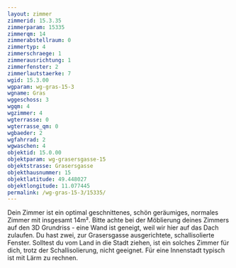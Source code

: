 ```yaml
---
layout: zimmer
zimmerid: 15.3.35
zimmerparam: 15335
zimmerqm: 14
zimmerabstellraum: 0
zimmertyp: 4
zimmerschraege: 1
zimmerausrichtung: 1
zimmerfenster: 2
zimmerlautstaerke: 7
wgid: 15.3.00
wgparam: wg-gras-15-3
wgname: Gras
wggeschoss: 3
wgqm: 4
wgzimmer: 4
wgterrasse: 0
wgterrasse_qm: 0
wgbaeder: 2
wgfahrrad: 2
wgwaschen: 4
objektid: 15.0.00
objektparam: wg-grasersgasse-15
objektstrasse: Grasersgasse
objekthausnummer: 15
objektlatitude: 49.448027
objektlongitude: 11.077445
permalink: /wg-gras-15-3/15335/
---
```

Dein Zimmer ist ein optimal geschnittenes, schön geräumiges, normales Zimmer mit insgesamt 14m². Bitte achte bei der Möblierung deines Zimmers auf den 3D Grundriss - eine Wand ist geneigt, weil wir hier auf das Dach zulaufen. Du hast zwei, zur Grasersgasse ausgerichtete, schallisolierte Fenster. Solltest du vom Land in die Stadt ziehen, ist ein solches Zimmer für dich, trotz der Schallisolierung, nicht geeignet. Für eine Innenstadt typisch ist mit Lärm zu rechnen. 